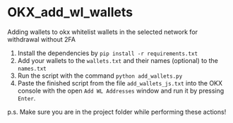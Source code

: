 # OKX_add_wl_wallets
Adding wallets to okx whitelist wallets in the selected network for withdrawal without 2FA
1. Install the dependencies by ```pip install -r requirements.txt```
2. Add your wallets to the ```wallets.txt``` and their names (optional) to the ```names.txt```
3. Run the script with the command ```python add_wallets.py```
4. Paste the finished script from the file ```add_wallets_js.txt``` into the OKX console with the open ```Add WL Addresses``` window and run it by pressing ```Enter```.

p.s. Make sure you are in the project folder while performing these actions!

